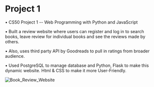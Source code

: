 # Project 1 

• CS50 Project 1 -- Web Programming with Python and JavaScript

• Built a review website where users can register and log in to search books, leave review for
individual books and see the reviews made by others.

• Also, uses third party API by Goodreads to pull in ratings from broader audience.

• Used PostgreSQL to manage database and Python, Flask to make this dynamic website. Html &
CSS to make it more User-Friendly.


![Book_Review_Website](https://user-images.githubusercontent.com/47429851/91456646-85065080-e851-11ea-8843-c61e731eda94.gif)

